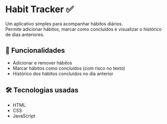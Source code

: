 # Habit Tracker ✅

Um aplicativo simples para acompanhar hábitos diários.  
Permite adicionar hábitos, marcar como concluídos e visualizar o histórico de dias anteriores.

## 🚀 Funcionalidades
- Adicionar e remover hábitos
- Marcar hábitos como concluídos (com risco no texto)
- Histórico dos hábitos concluídos no dia anterior

## 🛠️ Tecnologias usadas
- HTML
- CSS
- JavaScript


